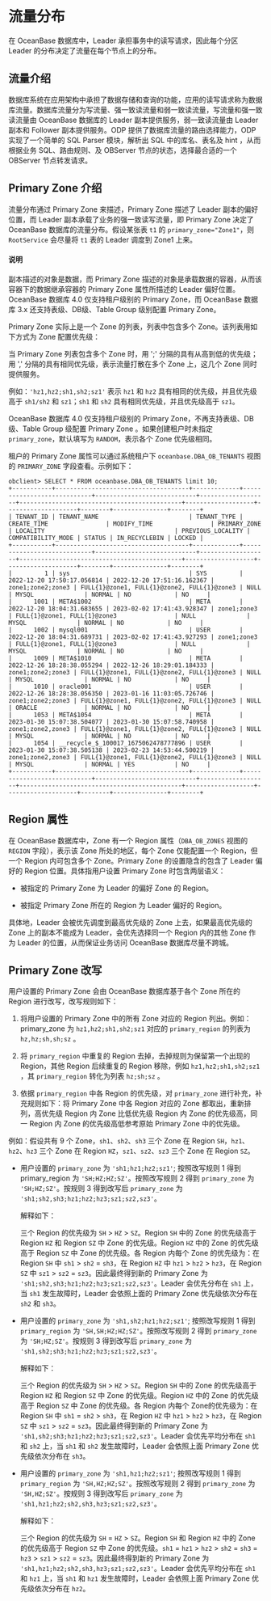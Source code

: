 # 流量分布

在 OceanBase 数据库中，Leader 承担事务中的读写请求，因此每个分区 Leader 的分布决定了流量在每个节点上的分布。

## 流量介绍

数据库系统在应用架构中承担了数据存储和查询的功能，应用的读写请求称为数据库流量。数据库流量分为写流量、强一致读流量和弱一致读流量，写流量和强一致读流量由 OceanBase 数据库的 Leader 副本提供服务，弱一致读流量由 Leader 副本和 Follower 副本提供服务。ODP 提供了数据库流量的路由选择能力，ODP 实现了一个简单的 SQL Parser 模块，解析出 SQL 中的库名、表名及 hint ，从而根据业务 SQL、路由规则、及 OBServer 节点的状态，选择最合适的一个 OBServer 节点转发请求。

## Primary Zone 介绍

流量分布通过 Primary Zone 来描述，Primary Zone 描述了 Leader 副本的偏好位置，而 Leader 副本承载了业务的强一致读写流量，即 Primary Zone 决定了 OceanBase 数据库的流量分布。假设某张表 `t1` 的 `primary_zone="Zone1"`，则 `RootService` 会尽量将 `t1` 表的 Leader 调度到 Zone1 上来。

<main id="notice" type='explain'>
    <h4>说明</h4>
    <p>副本描述的对象是数据，而 Primary Zone 描述的对象是承载数据的容器，从而该容器下的数据继承容器的 Primary Zone 属性所描述的 Leader 偏好位置。OceanBase 数据库 4.0 仅支持租户级别的 Primary Zone，而 OceanBase 数据库 3.x 还支持表级、DB级、Table Group 级别配置 Primary Zone。</p>
</main>

Primary Zone 实际上是一个 Zone 的列表，列表中包含多个 Zone。该列表用如下方式为 Zone 配置优先级：

当 Primary Zone 列表包含多个 Zone 时，用 ';' 分隔的具有从高到低的优先级；用 ',' 分隔的具有相同优先级，表示流量打散在多个 Zone 上，这几个 Zone 同时提供服务。

例如：`'hz1,hz2;sh1,sh2;sz1'` 表示 `hz1` 和 `hz2` 具有相同的优先级，并且优先级高于 `sh1/sh2` 和 `sz1`；`sh1` 和 `sh2` 具有相同优先级，并且优先级高于 `sz1`。

OceanBase 数据库 4.0 仅支持租户级别的 Primary Zone，不再支持表级、DB 级、Table Group 级配置 Primary Zone 。如果创建租户时未指定 `primary_zone`，默认填写为 `RANDOM`，表示各个 Zone 优先级相同。

租户的 Primary Zone 属性可以通过系统租户下 `oceanbase.DBA_OB_TENANTS` 视图的 `PRIMARY_ZONE` 字段查看。示例如下：

```shell
obclient> SELECT * FROM oceanbase.DBA_OB_TENANTS limit 10;
+-----------+-------------------------------------+-------------+----------------------------+----------------------------+-------------------+---------------------------------------------+-------------------+--------------------+--------+---------------+--------+
| TENANT_ID | TENANT_NAME                         | TENANT_TYPE | CREATE_TIME                | MODIFY_TIME                | PRIMARY_ZONE      | LOCALITY                                    | PREVIOUS_LOCALITY | COMPATIBILITY_MODE | STATUS | IN_RECYCLEBIN | LOCKED |
+-----------+-------------------------------------+-------------+----------------------------+----------------------------+-------------------+---------------------------------------------+-------------------+--------------------+--------+---------------+--------+
|         1 | sys                                 | SYS         | 2022-12-20 17:50:17.056814 | 2022-12-20 17:51:16.162367 | zone1;zone2;zone3 | FULL{1}@zone1, FULL{1}@zone2, FULL{1}@zone3 | NULL              | MYSQL              | NORMAL | NO            | NO     |
|      1001 | META$1002                           | META        | 2022-12-20 18:04:31.683655 | 2023-02-02 17:41:43.928347 | zone1;zone3       | FULL{1}@zone1, FULL{1}@zone3                | NULL              | MYSQL              | NORMAL | NO            | NO     |
|      1002 | mysql001                            | USER        | 2022-12-20 18:04:31.689731 | 2023-02-02 17:41:43.927293 | zone1;zone3       | FULL{1}@zone1, FULL{1}@zone3                | NULL              | MYSQL              | NORMAL | NO            | NO     |
|      1009 | META$1010                           | META        | 2022-12-26 18:28:38.055294 | 2022-12-26 18:29:01.184333 | zone1;zone2;zone3 | FULL{1}@zone1, FULL{1}@zone2, FULL{1}@zone3 | NULL              | MYSQL              | NORMAL | NO            | NO     |
|      1010 | oracle001                           | USER        | 2022-12-26 18:28:38.056350 | 2023-01-16 11:03:05.726746 | zone1;zone2;zone3 | FULL{1}@zone1, FULL{1}@zone2, FULL{1}@zone3 | NULL              | ORACLE             | NORMAL | NO            | NO     |
|      1053 | META$1054                           | META        | 2023-01-30 15:07:38.504077 | 2023-01-30 15:07:58.740958 | zone1;zone2,zone3 | FULL{1}@zone1, FULL{1}@zone2, FULL{1}@zone3 | NULL              | MYSQL              | NORMAL | NO            | NO     |
|      1054 | __recycle_$_100017_1675062478777896 | USER        | 2023-01-30 15:07:38.505138 | 2023-02-23 14:53:44.500219 | zone1;zone2,zone3 | FULL{1}@zone1, FULL{1}@zone2, FULL{1}@zone3 | NULL              | MYSQL              | NORMAL | YES           | NO     |
+-----------+-------------------------------------+-------------+----------------------------+----------------------------+-------------------+---------------------------------------------+-------------------+--------------------+--------+---------------+--------+
```

## Region 属性

在 OceanBase 数据库中，Zone 有一个 Region 属性（`DBA_OB_ZONES` 视图的 `REGION` 字段），表示该 Zone 所处的地区，每个 Zone 仅能配置一个 Region，但一个 Region 内可包含多个 Zone。Primary Zone 的设置隐含的包含了 Leader 偏好的 Region 位置。具体指用户设置 Primary Zone 时包含两层语义：

* 被指定的 Primary Zone 为 Leader 的偏好 Zone 的 Region。

* 被指定 Primary Zone 所在的 Region 为 Leader 偏好的 Region。

具体地，Leader 会被优先调度到最高优先级的 Zone 上去，如果最高优先级的 Zone 上的副本不能成为 Leader，会优先选择同一个 Region 内的其他 Zone 作为 Leader 的位置，从而保证业务访问 OceanBase 数据库尽量不跨城。

## Primary Zone 改写

用户设置的 Primary Zone 会由 OceanBase 数据库基于各个 Zone 所在的 Region 进行改写，改写规则如下：

1. 将用户设置的 Primary Zone 中的所有 Zone 对应的 Region 列出。例如：primary_zone 为 `hz1,hz2;sh1,sh2;sz1` 对应的 `primary_region` 的列表为 `hz,hz;sh,sh;sz` 。

2. 将 `primary_region` 中重复的 Region 去掉，去掉规则为保留第一个出现的 Region，其他 Region 后续重复的 Region 移除，例如 `hz1,hz2;sh1,sh2;sz1` ，其 `primary_region` 转化为列表 `hz;sh;sz` 。

3. 依据 `primary_region` 中各 Region 的优先级，对 `primary_zone` 进行补充，补充规则如下：将 Primary Zone 中各 Region 对应的 Zone 都取出，重新排列，高优先级 Region 内 Zone 比低优先级 Region 内 Zone 的优先级高，同一 Region 内 Zone 的优先级高低参考原始 Primary Zone 中的优先级。

例如：假设共有 9 个 Zone，`sh1`、`sh2`、`sh3` 三个 Zone 在 Region `SH`，`hz1`、`hz2`、`hz3` 三个 Zone 在 Region `HZ`，`sz1`、`sz2`、`sz3` 三个 Zone 在 Region `SZ`。

* 用户设置的 `primary_zone` 为 `'sh1;hz1;hz2;sz1'`; 按照改写规则 1 得到 primary_region 为 `'SH;HZ;HZ;SZ'`。按照改写规则 2 得到 `primary_zone` 为 `'SH;HZ;SZ'`。按规则 3 得到改写后 `primary_zone` 为 `'sh1;sh2,sh3;hz1;hz2;hz3;sz1;sz2,sz3'`。

  解释如下：

    三个 Region 的优先级为 `SH` > `HZ` > `SZ`。Region `SH` 中的 Zone 的优先级高于 Region `HZ` 和 Region `SZ` 中 Zone 的优先级。Region `HZ` 中的 Zone 的优先级高于 Region `SZ` 中 Zone 的优先级。各 Region 内每个 Zone 的优先级为：在 Region `SH` 中 `sh1` > `sh2` = `sh3`，在 Region `HZ` 中 `hz1` > `hz2` > `hz3`，在 Region `SZ` 中 `sz1` > `sz2` = `sz3`。因此最终得到新的 Primary Zone 为 `'sh1;sh2,sh3;hz1;hz2;hz3;sz1;sz2,sz3'`。Leader 会优先分布在 `sh1` 上，当 `sh1` 发生故障时，Leader 会依照上面的 Primary Zone 优先级依次分布在 `sh2` 和 `sh3`。

* 用户设置的 `primary_zone` 为 `'sh1,sh2;hz1;hz2;sz1'`; 按照改写规则 1 得到 `primary_region` 为 `'SH,SH;HZ;HZ;SZ'`。按照改写规则 2 得到 `primary_zone` 为 `'SH;HZ;SZ'`。按规则 3 得到改写后 `primary_zone` 为 `'sh1,sh2;sh3;hz1;hz2;hz3;sz1;sz2,sz3'`。

  解释如下：

    三个 Region 的优先级为 `SH` > `HZ` > `SZ`。Region `SH` 中的 Zone 的优先级高于 Region `HZ` 和 Region `SZ` 中 Zone 的优先级。Region `HZ` 中的 Zone 的优先级高于 Region `SZ` 中 Zone 的优先级。各 Region 内每个 Zone的优先级为：在 Region `SH` 中 `sh1` = `sh2` > `sh3`，在 Region `HZ` 中 `hz1` > `hz2` > `hz3`，在 Region `SZ` 中 `sz1` > `sz2` = `sz3`。因此最终得到新的 Primary Zone 为 `'sh1,sh2;sh3;hz1;hz2;hz3;sz1;sz2,sz3'`。Leader 会优先平均分布在 `sh1` 和 `sh2` 上，当 `sh1` 和 `sh2` 发生故障时，Leader 会依照上面 Primary Zone 优先级依次分布在 `sh3`。

* 用户设置的 `primary_zone` 为 `'sh1,hz1;hz2;sz1'`; 按照改写规则 1 得到 `primary_region` 为 `'SH,HZ;HZ;SZ'`。按照改写规则 2 得到 `primary_zone` 为 `'SH,HZ;SZ'`。按规则 3 得到改写后 `primary_zone` 为 `'sh1,hz1;hz2;sh2,sh3,hz3;sz1;sz2,sz3'`。

  解释如下：

    三个 Region 的优先级为 `SH` = `HZ` > `SZ`。Region `SH` 和 Region `HZ` 中的 Zone 的优先级高于 Region `SZ` 中 Zone 的优先级。`sh1` = `hz1` > `hz2` > `sh2` = `sh3` = `hz3` > `sz1` > `sz2` = `sz3`。因此最终得到新的 Primary Zone 为 `'sh1,hz1;hz2;sh2,sh3,hz3;sz1;sz2,sz3'`。Leader 会优先平均分布在 `sh1` 和 `hz1` 上，当 `sh1` 和 `hz1` 发生故障时，Leader 会依照上面 Primary Zone 优先级依次分布在 `hz2`。

